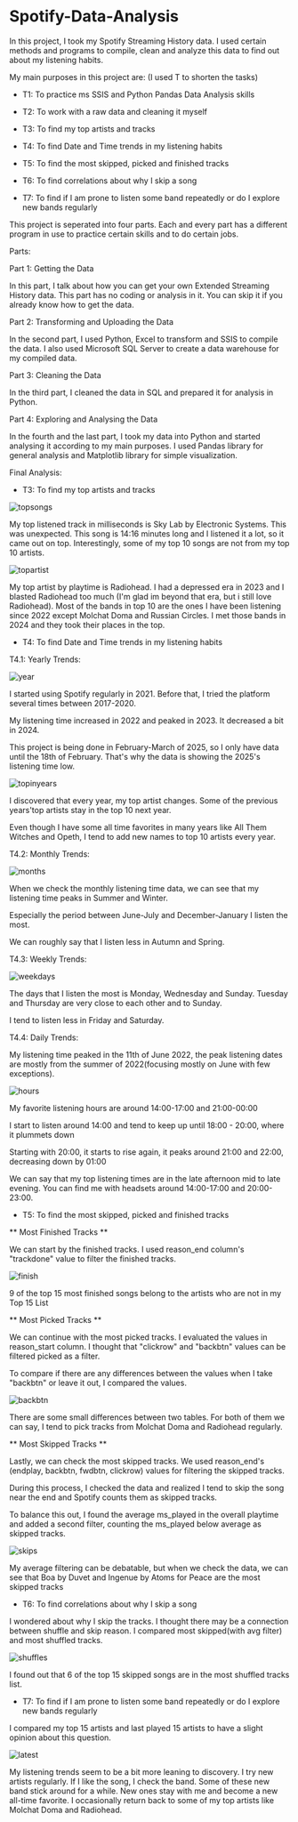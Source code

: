 # Spotify-Data-Analysis
In this project, I took my Spotify Streaming History data. I used certain methods and programs to compile, clean and analyze this data to find out about my listening habits.

My main purposes in this project are: (I used T to shorten the tasks)

- T1: To practice ms SSIS and Python Pandas Data Analysis skills

- T2: To work with a raw data and cleaning it myself

- T3: To find my top artists and tracks

- T4: To find Date and Time trends in my listening habits

- T5: To find the most skipped, picked and finished tracks

- T6: To find correlations about why I skip a song

- T7: To find if I am prone to listen some band repeatedly or do I explore new bands regularly

This project is seperated into four parts. Each and every part has a different program in use to practice certain skills and to do certain jobs.

Parts:
 

Part 1: Getting the Data
 

In this part, I talk about how you can get your own Extended Streaming History data. This part has no coding or analysis in it. You can skip it if you already know how to get
the data.

Part 2: Transforming and Uploading the Data
 

In the second part, I used Python, Excel to transform and SSIS to compile the data. I also used Microsoft SQL Server to create a data warehouse for my compiled data.

Part 3: Cleaning the Data
 

In the third part, I cleaned the data in SQL and prepared it for analysis in Python.

Part 4: Exploring and Analysing the Data
 

In the fourth and the last part, I took my data into Python and started analysing it according to my main purposes. I used Pandas library for general analysis
and Matplotlib library for simple visualization.


Final Analysis:
 

- T3: To find my top artists and tracks
 

![topsongs](https://github.com/user-attachments/assets/0fc3d7cc-519b-4034-b24a-761493e2adf8)


My top listened track in milliseconds is Sky Lab by Electronic Systems. This was unexpected. This song is 14:16 minutes long and I listened it a lot, so it came
out on top. Interestingly, some of my top 10 songs are not from my top 10 artists.

![topartist](https://github.com/user-attachments/assets/4e848403-5f9e-41f9-8676-ced4554e566a)

My top artist by playtime is Radiohead. I had a depressed era in 2023 and I blasted Radiohead too much (I'm glad im beyond that era, but i still love Radiohead).
Most of the bands in top 10 are the ones I have been listening since 2022 except Molchat Doma and Russian Circles. I met those bands in 2024 and they took their
places in the top.

- T4: To find Date and Time trends in my listening habits 


T4.1: Yearly Trends:
 

![year](https://github.com/user-attachments/assets/4cf1e640-2b23-4a14-9340-57a7e00cf1e1)

I started using Spotify regularly in 2021. Before that, I tried the platform several times between 2017-2020.

My listening time increased in 2022 and peaked in 2023. It decreased a bit in 2024.

This project is being done in February-March of 2025, so I only have data until the 18th of February. That's why the data is showing the 2025's listening time low.

![topinyears](https://github.com/user-attachments/assets/59c30fba-9ed2-4880-81eb-6c5c7bb96b84)

I discovered that every year, my top artist changes. Some of the previous years'top artists stay in the top 10 next year.

Even though I have some all time favorites in many years like All Them Witches and Opeth, I tend to add new names to top 10 artists every year.


T4.2: Monthly Trends:
 

![months](https://github.com/user-attachments/assets/74cc6e5d-21b2-4e87-8f24-bc01c4faf64d)

When we check the monthly listening time data, we can see that my listening time peaks in Summer and Winter.

Especially the period between June-July and December-January I listen the most.

We can roughly say that I listen less in Autumn and Spring.


T4.3: Weekly Trends:
 

![weekdays](https://github.com/user-attachments/assets/cd3552b6-1ae3-454e-b6ad-55cb1796f78f)

The days that I listen the most is Monday, Wednesday and Sunday. Tuesday and Thursday are very close to each other and to Sunday.

I tend to listen less in Friday and Saturday.


T4.4: Daily Trends:
 

My listening time peaked in the 11th of June 2022, the peak listening dates are mostly from the summer of 2022(focusing mostly on June with few exceptions).

![hours](https://github.com/user-attachments/assets/a3c79888-25c9-4087-9c7d-dd224f837f38)

My favorite listening hours are around 14:00-17:00 and 21:00-00:00

I start to listen around 14:00 and tend to keep up until 18:00 - 20:00, where it plummets down

Starting with 20:00, it starts to rise again, it peaks around 21:00 and 22:00, decreasing down by 01:00

We can say that my top listening times are in the late afternoon mid to late evening. You can find me with headsets around 14:00-17:00 and 20:00-23:00.


- T5: To find the most skipped, picked and finished tracks

** Most Finished Tracks ** 

We can start by the finished tracks. I used reason_end column's "trackdone" value to filter the finished tracks.

![finish](https://github.com/user-attachments/assets/4bb96fad-ba91-471a-958e-73759a0502e1)

9 of the top 15 most finished songs belong to the artists who are not in my Top 15 List

** Most Picked Tracks **

We can continue with the most picked tracks. I evaluated the values in reason_start column. I thought that "clickrow" and "backbtn" values can be filtered picked as a filter.

To compare if there are any differences between the values when I take "backbtn" or leave it out, I compared the values.

![backbtn](https://github.com/user-attachments/assets/86c073cd-d3bc-4593-acd6-6351ff1812d1)

There are some small differences between two tables. For both of them we can say, I tend to pick tracks from Molchat Doma and Radiohead regularly.

** Most Skipped Tracks **

Lastly, we can check the most skipped tracks. We used reason_end's (endplay, backbtn, fwdbtn, clickrow) values for filtering the skipped tracks.

During this process, I checked the data and realized I tend to skip the song near the end and Spotify counts them as skipped tracks.

To balance this out, I found the average ms_played in the overall playtime and added a second filter, counting the ms_played below average as skipped tracks.

![skips](https://github.com/user-attachments/assets/9fc233dc-5a69-471c-adc8-bfd540e282ba)

My average filtering can be debatable, but when we check the data, we can see that Boa by Duvet and Ingenue by Atoms for Peace are the most skipped tracks

- T6: To find correlations about why I skip a song

I wondered about why I skip the tracks. I thought there may be a connection between shuffle and skip reason. I compared most skipped(with avg filter) and most shuffled tracks.

![shuffles](https://github.com/user-attachments/assets/59aea3dd-fc0d-492b-b72b-d96dd9943594)

I found out that 6 of the top 15 skipped songs are in the most shuffled tracks list.

- T7: To find if I am prone to listen some band repeatedly or do I explore new bands regularly

I compared my top 15 artists and last played 15 artists to have a slight opinion about this question.

![latest](https://github.com/user-attachments/assets/edfeaf37-e0b0-4bad-83b1-5ce528bb9cc9)

My listening trends seem to be a bit more leaning to discovery. I try new artists regularly. If I like the song, I check the band. Some of these new band stick around for a while. New ones stay with me and become a new all-time favorite. I occasionally return back to some of my top artists like Molchat Doma and Radiohead.
